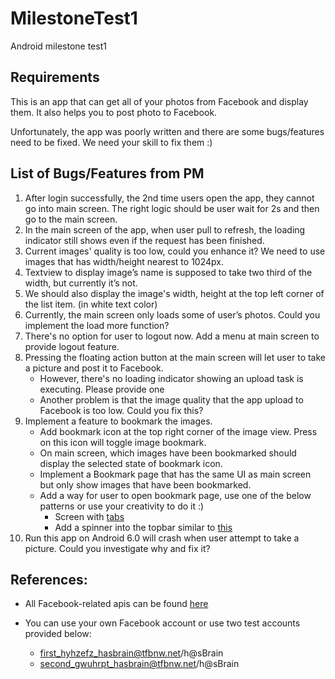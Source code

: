 # MilestoneTest1
Android milestone test1

## Requirements
This is an app that can get all of your photos from Facebook and display them. It also helps you to post photo to Facebook.

Unfortunately, the app was poorly written and there are some bugs/features need to be fixed. We need your skill to fix them :)

## List of Bugs/Features from PM
1. After login successfully, the 2nd time users open the app, they cannot go into main screen. The right logic should be user wait for 2s and then go to the main screen.
2. In the main screen of the app, when user pull to refresh, the loading indicator still shows even if the request has been finished.
3. Current images' quality is too low, could you enhance it? We need to use images that has width/height nearest to 1024px.
4. Textview to display image’s name is supposed to take two third of the width, but currently it’s not.
5. We should also display the image's width, height at the top left corner of the list item. (in white text color)
5. Currently, the main screen only loads some of user’s photos. Could you implement the load more function?
6. There's no option for user to logout now. Add a menu at main screen to provide logout feature.
7. Pressing the floating action button at the main screen will let user to take a picture and post it to Facebook. 
    * However, there's no loading indicator showing an upload task is executing. Please provide one
    * Another problem is that the image quality that the app upload to Facebook is too low. Could you fix this?
8. Implement a feature to bookmark the images.
    * Add bookmark icon at the top right corner of the image view. Press on this icon will toggle image bookmark.
    * On main screen, which images have been bookmarked should display the selected state of bookmark icon.
    * Implement a Bookmark page that has the same UI as main screen but only show images that have been bookmarked.
    * Add a way for user to open bookmark page, use one of the below patterns or use your creativity to do it :)
        * Screen with [tabs](http://1.bp.blogspot.com/-VhMIJ24KNe4/VKvWaLY3flI/AAAAAAAA0DA/faVJBT4-WJk/s1600/1.png)
        * Add a spinner into the topbar similar to [this](spinner_navigation.gif)
9. Run this app on Android 6.0 will crash when user attempt to take a picture. Could you investigate why and fix it?
        
## References:
- All Facebook-related apis can be found [here](https://developers.facebook.com/docs/)

- You can use your own Facebook account or use two test accounts provided below:
    * first_hyhzefz_hasbrain@tfbnw.net/h@sBrain
    * second_gwuhrpt_hasbrain@tfbnw.net/h@sBrain

